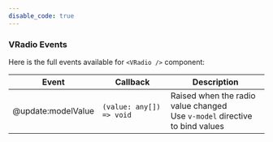 ```yaml
---
disable_code: true
---
```


### VRadio Events

Here is the full events available for `<VRadio />` component:

| Event              | Callback                                                  | Description                                                                     |
| ------------------ | --------------------------------------------------------- | ------------------------------------------------------------------------------- |
| @update:modelValue | <span class="is-function">`(value: any[]) => void`</span> | Raised when the radio value changed<br />Use `v-model` directive to bind values |
